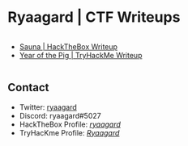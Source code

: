 # Ryaagard | CTF Writeups
<pre>
</pre>

- [Sauna | HackTheBox Writeup](https://ryaagard.github.io/sauna)
- [Year of the Pig | TryHackMe Writeup](https://ryaagard.github.io/year-of-the-pig)

<pre>
</pre>

## Contact

- Twitter: [ryaagard](https://twitter.com/ryaagard)
- Discord: ryaagard#5027
- HackTheBox Profile: [_ryaagard_](https://www.hackthebox.eu/home/users/profile/222411)
- TryHacKme Profile: [_Ryaagard_](https://tryhackme.com/p/Ryaagard)

